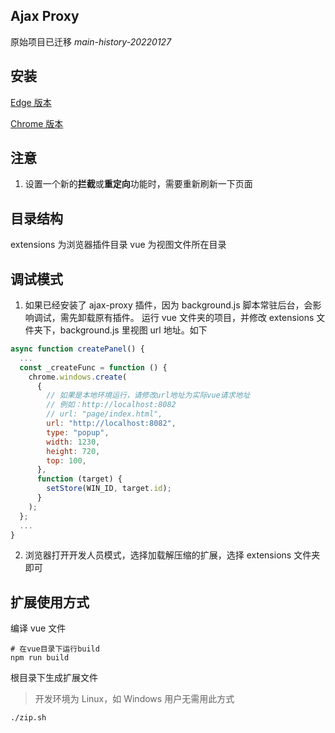 ## Ajax Proxy

原始项目已迁移 _main-history-20220127_

## 安装

[Edge 版本](https://microsoftedge.microsoft.com/addons/detail/ajax-proxy/iladajdkobpmadjfpeginhngnneaoefi)

[Chrome 版本](https://chrome.google.com/webstore/detail/ajax-proxy/jbikjaejnjfbloojafllmdiknfndgljo)

## 注意

1. 设置一个新的**拦截**或**重定向**功能时，需要重新刷新一下页面

## 目录结构

extensions 为浏览器插件目录
vue 为视图文件所在目录

## 调试模式

1. 如果已经安装了 ajax-proxy 插件，因为 background.js 脚本常驻后台，会影响调试，需先卸载原有插件。
   运行 vue 文件夹的项目，并修改 extensions 文件夹下，background.js 里视图 url 地址。如下

```js
async function createPanel() {
  ...
  const _createFunc = function () {
    chrome.windows.create(
      {
        // 如果是本地环境运行，请修改url地址为实际vue请求地址
        // 例如：http://localhost:8082
        // url: "page/index.html",
        url: "http://localhost:8082",
        type: "popup",
        width: 1230,
        height: 720,
        top: 100,
      },
      function (target) {
        setStore(WIN_ID, target.id);
      }
    );
  };
  ...
}
```

2. 浏览器打开开发人员模式，选择加载解压缩的扩展，选择 extensions 文件夹即可

## 扩展使用方式

编译 vue 文件

```shell
# 在vue目录下运行build
npm run build
```

根目录下生成扩展文件

> 开发环境为 Linux，如 Windows 用户无需用此方式

```shell
./zip.sh
```
